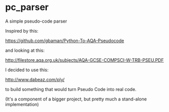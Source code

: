 # pc_parser
A simple pseudo-code parser

Inspired by this:

https://github.com/gbaman/Python-To-AQA-Pseudocode

and looking at this:

http://filestore.aqa.org.uk/subjects/AQA-GCSE-COMPSCI-W-TRB-PSEU.PDF

I decided to use this:

http://www.dabeaz.com/ply/

to build something that would turn Pseudo Code into real code.

(It's a component of a bigger project, but pretty much a stand-alone
implementation)


